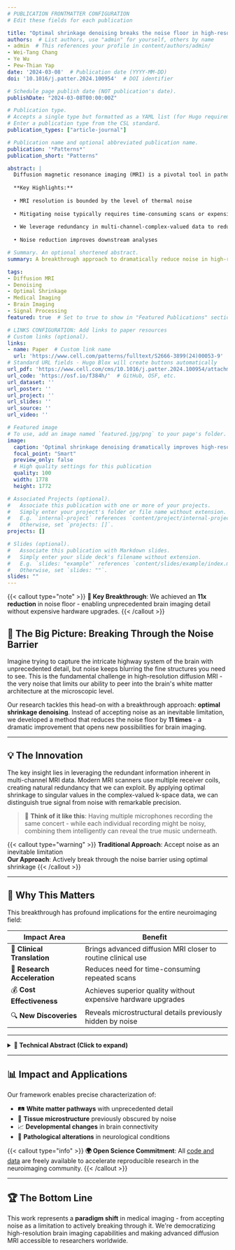 ```yaml
---
# PUBLICATION FRONTMATTER CONFIGURATION
# Edit these fields for each publication

title: "Optimal shrinkage denoising breaks the noise floor in high-resolution diffusion MRI"
authors:  # List authors, use "admin" for yourself, others by name
- admin  # This references your profile in content/authors/admin/
- Wei-Tang Chang
- Ye Wu
- Pew-Thian Yap
date: '2024-03-08'  # Publication date (YYYY-MM-DD)
doi: '10.1016/j.patter.2024.100954'  # DOI identifier

# Schedule page publish date (NOT publication's date).
publishDate: "2024-03-08T00:00:00Z"

# Publication type.
# Accepts a single type but formatted as a YAML list (for Hugo requirements).
# Enter a publication type from the CSL standard.
publication_types: ["article-journal"]

# Publication name and optional abbreviated publication name.
publication: '*Patterns*'
publication_short: "Patterns"

abstract: |
  Diffusion magnetic resonance imaging (MRI) is a pivotal tool in pathology research and for the study of brain development. However, noise often undermines the intricate details expected to be gained from increasing the spatial resolution. Rather than resorting to time-consuming scans and costly hardware upgrades to combat noise, data redundancy in MRI can be leveraged to effectively reduce noise, unveil details, and enhance downstream analyses.
  
  **Key Highlights:**
  
  • MRI resolution is bounded by the level of thermal noise
  
  • Mitigating noise typically requires time-consuming scans or expensive hardware upgrades
  
  • We leverage redundancy in multi-channel-complex-valued data to reduce noise
  
  • Noise reduction improves downstream analyses

# Summary. An optional shortened abstract.
summary: A breakthrough approach to dramatically reduce noise in high-resolution diffusion MRI through optimal shrinkage denoising, enabling unprecedented detail in brain imaging without expensive hardware upgrades.

tags:
- Diffusion MRI
- Denoising
- Optimal Shrinkage
- Medical Imaging
- Brain Imaging
- Signal Processing
featured: true  # Set to true to show in "Featured Publications" section

# LINKS CONFIGURATION: Add links to paper resources
# Custom links (optional).
links:
- name: Paper  # Custom link name
  url: 'https://www.cell.com/patterns/fulltext/S2666-3899(24)00053-9'
# Standard URL fields - Hugo Blox will create buttons automatically
url_pdf: 'https://www.cell.com/cms/10.1016/j.patter.2024.100954/attachment/1e23d03e-3702-430e-9413-26f8e20e1417/mmc2.pdf'
url_code: 'https://osf.io/f384h/'  # GitHub, OSF, etc.
url_dataset: ''
url_poster: ''
url_project: ''
url_slides: ''
url_source: ''
url_video: ''

# Featured image
# To use, add an image named `featured.jpg/png` to your page's folder. 
image:
  caption: 'Optimal shrinkage denoising dramatically improves high-resolution diffusion MRI quality'
  focal_point: "Smart"
  preview_only: false
  # High quality settings for this publication
  quality: 100
  width: 1778
  height: 1772

# Associated Projects (optional).
#   Associate this publication with one or more of your projects.
#   Simply enter your project's folder or file name without extension.
#   E.g. `internal-project` references `content/project/internal-project/index.md`.
#   Otherwise, set `projects: []`.
projects: []

# Slides (optional).
#   Associate this publication with Markdown slides.
#   Simply enter your slide deck's filename without extension.
#   E.g. `slides: "example"` references `content/slides/example/index.md`.
#   Otherwise, set `slides: ""`.
slides: ""
---
```


{{< callout type="note" >}}
**🚀 Key Breakthrough**: We achieved an **11x reduction** in noise floor - enabling unprecedented brain imaging detail without expensive hardware upgrades.
{{< /callout >}}

## 🧠 The Big Picture: Breaking Through the Noise Barrier

Imagine trying to capture the intricate highway system of the brain with unprecedented detail, but noise keeps blurring the fine structures you need to see. This is the fundamental challenge in high-resolution diffusion MRI - the very noise that limits our ability to peer into the brain's white matter architecture at the microscopic level.

Our research tackles this head-on with a breakthrough approach: **optimal shrinkage denoising**. Instead of accepting noise as an inevitable limitation, we developed a method that reduces the noise floor by **11 times** - a dramatic improvement that opens new possibilities for brain imaging.

---

## 💡 The Innovation

The key insight lies in leveraging the redundant information inherent in multi-channel MRI data. Modern MRI scanners use multiple receiver coils, creating natural redundancy that we can exploit. By applying optimal shrinkage to singular values in the complex-valued k-space data, we can distinguish true signal from noise with remarkable precision.

> 🎵 **Think of it like this**: Having multiple microphones recording the same concert - while each individual recording might be noisy, combining them intelligently can reveal the true music underneath.

{{< callout type="warning" >}}
**Traditional Approach**: Accept noise as an inevitable limitation  
**Our Approach**: Actively break through the noise barrier using optimal shrinkage
{{< /callout >}}

---

## 🎯 Why This Matters

This breakthrough has profound implications for the entire neuroimaging field:

| Impact Area | Benefit |
|-------------|---------|
| 🏥 **Clinical Translation** | Brings advanced diffusion MRI closer to routine clinical use |
| 🔬 **Research Acceleration** | Reduces need for time-consuming repeated scans |
| 💰 **Cost Effectiveness** | Achieves superior quality without expensive hardware upgrades |
| 🔍 **New Discoveries** | Reveals microstructural details previously hidden by noise |

---

<details>
<summary><strong>🔬 Technical Abstract (Click to expand)</strong></summary>

The spatial resolution attainable in diffusion magnetic resonance (MR) imaging is inherently limited by noise. The weaker signal associated with a smaller voxel size, especially at a high level of diffusion sensitization, is often buried under the noise floor owing to the non-Gaussian nature of the MR magnitude signal. Here, we show how the noise floor can be suppressed remarkably via optimal shrinkage of singular values associated with noise in complex-valued k-space data from multiple receiver channels. We explore and compare different low-rank signal matrix recovery strategies to utilize the inherently redundant information from multiple channels. In combination with background phase removal, the optimal strategy reduces the noise floor by 11 times. Our framework enables imaging with substantially improved resolution for precise characterization of tissue microstructure and white matter pathways without relying on expensive hardware upgrades and time-intensive acquisition repetitions, outperforming other related denoising methods.

</details>

---

## 📊 Impact and Applications

Our framework enables precise characterization of:

- 🛤️ **White matter pathways** with unprecedented detail
- 🔬 **Tissue microstructure** previously obscured by noise  
- 📈 **Developmental changes** in brain connectivity
- 🏥 **Pathological alterations** in neurological conditions

{{< callout type="info" >}}
**🌍 Open Science Commitment**: All [code and data](https://osf.io/f384h/) are freely available to accelerate reproducible research in the neuroimaging community.
{{< /callout >}}

---

## 🏆 The Bottom Line

This work represents a **paradigm shift** in medical imaging - from accepting noise as a limitation to actively breaking through it. We're democratizing high-resolution brain imaging capabilities and making advanced diffusion MRI accessible to researchers worldwide.
